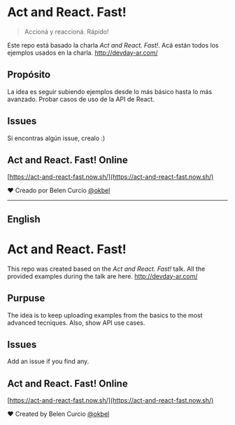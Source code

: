 # Act and React. Fast!
> Accioná y reaccioná. Rápido!

Este repo está basado la charla *Act and React. Fast!*. Acá están todos los ejemplos usados en la charla.
http://devday-ar.com/

## Propósito
La idea es seguir subiendo ejemplos desde lo más básico hasta lo más avanzado. Probar casos de uso de la API de React.


## Issues
Si encontras algún issue, crealo :)


## Act and React. Fast! Online

[https://act-and-react-fast.now.sh/](https://act-and-react-fast.now.sh/)

❤️ Creado por Belen Curcio [@okbel](http://twitter.com/okbel)

----------
## English

# Act and React. Fast!

This repo was created based on the *Act and React. Fast!* talk. All the provided examples during the talk are here.
http://devday-ar.com/

## Purpuse
The idea is to keep uploading examples from the basics to the most advanced tecniques. Also, show API use cases.


## Issues
Add an issue if you find any.


## Act and React. Fast! Online

[https://act-and-react-fast.now.sh/](https://act-and-react-fast.now.sh/)

❤️ Created by Belen Curcio [@okbel](http://twitter.com/okbel)




